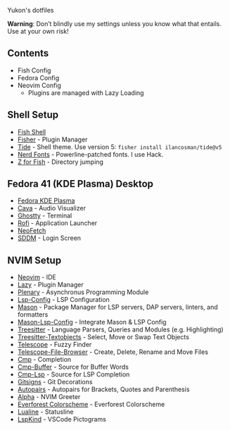Yukon's dotfiles

**Warning**: Don’t blindly use my settings unless you know what that entails. Use at your own risk!

## Contents
- Fish Config
- Fedora Config
- Neovim Config
  - Plugins are managed with Lazy Loading
  
## Shell Setup 

- [Fish Shell](https://fishshell.com/)
- [Fisher](https://github.com/jorgebucaran/fisher) - Plugin Manager
- [Tide](https://github.com/IlanCosman/tide) - Shell theme. Use version 5: `fisher install ilancosman/tide@v5`
- [Nerd Fonts](https://github.com/ryanoasis/nerd-fonts) - Powerline-patched fonts. I use Hack.
- [Z for Fish](https://github.com/jethrokuan/z) - Directory jumping

## Fedora 41 (KDE Plasma) Desktop
- [Fedora KDE Plasma](https://spins.fedoraproject.org/en/kde/)
- [Cava](https://github.com/karlstav/cava) - Audio Visualizer
- [Ghostty](https://github.com/ghostty-org/ghostty) - Terminal
- [Rofi](https://github.com/davatorium/rofi) - Application Launcher
- [NeoFetch](https://github.com/dylanaraps/neofetch)
- [SDDM]([https://gitlab.com/Matt.Jolly/sddm-eucalyptus-drop/]) - Login Screen

## NVIM Setup
- [Neovim](https://github.com/neovim/neovim) - IDE
- [Lazy](https://github.com/folke/lazy.nvim) - Plugin Manager
- [Plenary](https://github.com/nvim-lua/plenary.nvim) - Asynchronus Programming Module
- [Lsp-Config](https://github.com/neovim/nvim-lspconfig) - LSP Configuration
- [Mason](https://github.com/williamboman/mason.nvim) - Package Manager for LSP servers, DAP servers, linters, and formatters
- [Mason-Lsp-Config](https://github.com/williamboman/mason-lspconfig.nvim) - Integrate Mason & LSP Config
- [Treesitter](https://github.com/nvim-treesitter/nvim-treesitter) - Language Parsers, Queries and Modules (e.g. Highlighting)
- [Treesitter-Textobjects](https://github.com/nvim-treesitter/nvim-treesitter-textobjects) - Select, Move or Swap Text Objects
- [Telescope](https://github.com/nvim-telescope/telescope.nvim) - Fuzzy Finder
- [Telescope-File-Browser](https://github.com/nvim-telescope/telescope-file-browser.nvim) - Create, Delete, Rename and Move Files
- [Cmp](https://github.com/hrsh7th/nvim-cmp) - Completion
- [Cmp-Buffer](https://github.com/hrsh7th/cmp-buffer) - Source for Buffer Words
- [Cmp-Lsp](https://github.com/hrsh7th/cmp-nvim-lsp) - Source for LSP Completion
- [Gitsigns](https://github.com/lewis6991/gitsigns.nvim) - Git Decorations
- [Autopairs](https://github.com/windwp/nvim-autopairs) - Autopairs for Brackets, Quotes and Parenthesis
- [Alpha](https://github.com/goolord/alpha-nvim) - NVIM Greeter
- [Everforest Colorscheme]([https://github.com/neanias/everforest-nvim]) - Everforest Colorscheme
- [Lualine](https://github.com/nvim-lualine/lualine.nvim) - Statusline
- [LspKind](https://github.com/onsails/lspkind.nvim) - VSCode Pictograms


